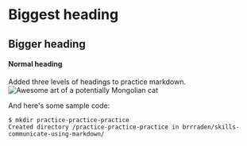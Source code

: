 # Biggest heading
## Bigger heading
#### Normal heading
Added three levels of headings to practice markdown.
![Awesome art of a potentially Mongolian cat](https://octodex.github.com/images/yaktocat.png)

And here's some sample code:
```
$ mkdir practice-practice-practice
Created directory /practice-practice-practice in brrraden/skills-communicate-using-markdown/
```
